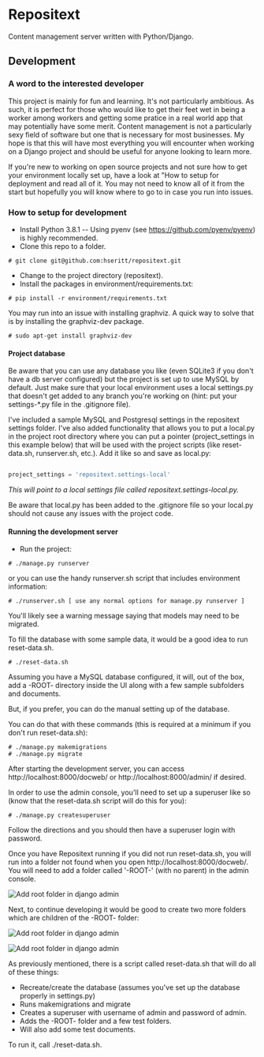 # Repositext

Content management server written with Python/Django.

## Development

### A word to the interested developer

This project is mainly for fun and learning. It's not particularly ambitious. As such, it is perfect for those who would like to get their feet wet in being a worker among workers and getting some pratice in a real world app that may potentially have some merit. Content management is not a particularly sexy field of software but one that is necessary for most businesses. My hope is that this will have most everything you will encounter when working on a Django project and should be useful for anyone looking to learn more.

If you're new to working on open source projects and not sure how to get your environment locally set up, have a look at "How to setup for deployment and read all of it. You may not need to know all of it from the start but hopefully you will know where to go to in case you run into issues.

### How to setup for development

* Install Python 3.8.1 -- Using pyenv (see https://github.com/pyenv/pyenv) is highly recommended.
* Clone this repo to a folder.

```
# git clone git@github.com:hseritt/repositext.git
```

* Change to the project directory (repositext).
* Install the packages in environment/requirements.txt:

```
# pip install -r environment/requirements.txt
```

You may run into an issue with installing graphviz. A quick way to solve that is by installing the graphviz-dev package.

```
# sudo apt-get install graphviz-dev
```

#### Project database

Be aware that you can use any database you like (even SQLite3 if you don't have a db server configured) but the project is set up to use MySQL by default. Just make sure that your local environment uses a local settings.py that doesn't get added to any branch you're working on (hint: put your settings-\*.py file in the .gitignore file).

I've included a sample MySQL and Postgresql settings in the repositext settings folder. I've also added functionality that allows you to put a local.py in the project root directory where you can put a pointer (project_settings in this example below) that will be used with the project scripts (like reset-data.sh, runserver.sh, etc.). Add it like so and save as local.py:

```python

project_settings = 'repositext.settings-local'

```

*This will point to a local settings file called repositext.settings-local.py.*

Be aware that local.py has been added to the .gitignore file so your local.py should not cause any issues with the project code.

#### Running the development server

* Run the project:

```
# ./manage.py runserver
```

or you can use the handy runserver.sh script that includes environment information:

```
# ./runserver.sh [ use any normal options for manage.py runserver ]
```

You'll likely see a warning message saying that models may need to be migrated. 

To fill the database with some sample data, it would be a good idea to run reset-data.sh.

```
# ./reset-data.sh
```

Assuming you have a MySQL database configured, it will, out of the box, add a -ROOT- directory inside the UI along with a few sample subfolders and documents.

But, if you prefer, you can do the manual setting up of the database.

You can do that with these commands (this is required at a minimum if you don't run reset-data.sh):

```
# ./manage.py makemigrations
# ./manage.py migrate
```

After starting the development server, you can access http://localhost:8000/docweb/ or http://localhost:8000/admin/ if desired.

In order to use the admin console, you'll need to set up a superuser like so (know that the reset-data.sh script will do this for you):

```
# ./manage.py createsuperuser
```

Follow the directions and you should then have a superuser login with password.


Once you have Repositext running if you did not run reset-data.sh, you will run into a folder not found when you open http://localhost:8000/docweb/. You will need to add a folder called '-ROOT-' (with no parent) in the admin console.

![Add root folder in django admin](docs/screenshots/add_root_folder.png)

Next, to continue developing it would be good to create two more folders which are children of the -ROOT- folder:

![Add root folder in django admin](docs/screenshots/add_test_folder1.png)

![Add root folder in django admin](docs/screenshots/add_test_folder1.png)

As previously mentioned, there is a script called reset-data.sh that will do all of these things:

* Recreate/create the database (assumes you've set up the database properly in settings.py)
* Runs makemigrations and migrate
* Creates a superuser with username of admin and password of admin.
* Adds the -ROOT- folder and a few test folders.
* Will also add some test documents.

To run it, call ./reset-data.sh.

